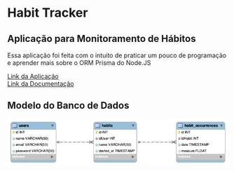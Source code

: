# Habit Tracker

## Aplicação para Monitoramento de Hábitos
Essa aplicação foi feita com o intuito de praticar um pouco de programação e aprender mais sobre o ORM Prisma do Node.JS

[Link da Aplicação](https://habits-tracking.herokuapp.com/)<br>
[Link da Documentação](https://habits-tracking.herokuapp.com/api/docs)

## Modelo do Banco de Dados
![](./src/docs/database.png)